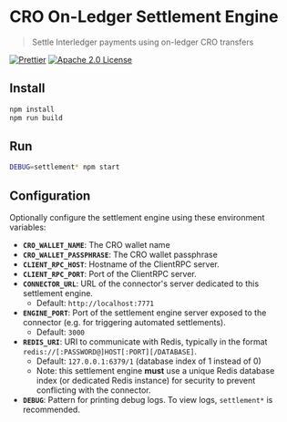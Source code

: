 <!--
//! adapted from https://github.com/interledgerjs/settlement-xrp (XRP On-Ledger Settlement Engine)
//! Copyright Copyright (c) 2019 Interledger Team (licensed under the Apache License, Version 2.0)
//! Modifications Copyright (c) 2018 - 2019 Crypto.com (licensed under the Apache License, Version 2.0)
-->
# CRO On-Ledger Settlement Engine

> Settle Interledger payments using on-ledger CRO transfers

[![Prettier](https://img.shields.io/badge/code_style-prettier-brightgreen.svg?style=flat-square)](https://prettier.io/)
[![Apache 2.0 License](https://img.shields.io/github/license/crypto-com/settlement-cro.svg?style=flat-square)](https://github.com/crypto-com/settlement-CRO/blob/master/LICENSE)

## Install

```bash
npm install
npm run build
```

## Run

```bash
DEBUG=settlement* npm start
```

## Configuration

Optionally configure the settlement engine using these environment variables:

- **`CRO_WALLET_NAME`**: The CRO wallet name
- **`CRO_WALLET_PASSPHRASE`**: The CRO wallet passphrase
- **`CLIENT_RPC_HOST`**: Hostname of the ClientRPC server.
- **`CLIENT_RPC_PORT`**: Port of the ClientRPC server.
- **`CONNECTOR_URL`**: URL of the connector's server dedicated to this settlement engine.
  - Default: `http://localhost:7771`
- **`ENGINE_PORT`**: Port of the settlement engine server exposed to the connector (e.g. for triggering automated settlements).
  - Default: `3000`
- **`REDIS_URI`**: URI to communicate with Redis, typically in the format `redis://[:PASSWORD@]HOST[:PORT][/DATABASE]`.
  - Default: `127.0.0.1:6379/1` (database index of 1 instead of 0)
  - Note: this settlement engine **must** use a unique Redis database index (or dedicated Redis instance) for security to prevent conflicting with the connector.
- **`DEBUG`**: Pattern for printing debug logs. To view logs, `settlement*` is recommended.
